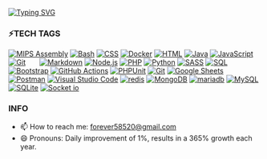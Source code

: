 [![Typing SVG](https://readme-typing-svg.demolab.com?font=Fira+Code&pause=1000&color=9A00F7&background=000000&center=true&multiline=true&width=435&height=100&lines=Hi+there%F0%9F%91%8B;My+name+is+Kevin+Zheng;Welcome+to+my+README)](https://git.io/typing-svg)

### ⚡TECH TAGS

<p dir="auto">
  <a href="https://github.com/search?q=user%3AKevinCheng918+language%3Aphp"><img alt="MIPS Assembly" src="https://camo.githubusercontent.com/a4f44c4a85be6c1bb3cd0cbaab62aec91e4c1d4bfa34f1d75b8f68f7096f3f6d/68747470733a2f2f696d672e736869656c64732e696f2f62616467652f2d4170616368652d4432323132383f7374796c653d666c6174266c6f676f3d617061636865266c6f676f436f6c6f723d666666" data-canonical-src="https://img.shields.io/badge/-Apache-D22128?style=flat&amp;logo=apache&amp;logoColor=fff" style="max-width: 100%;"></a>
  <a href="https://github.com/search?q=user%3AKevinCheng918+language%3Abash"><img alt="Bash" src="https://camo.githubusercontent.com/df343683403029302e32a30aed6e38946143a816fb8db69331a208a27c870e03/68747470733a2f2f696d672e736869656c64732e696f2f62616467652f426173682d3132313031312e7376673f6c6f676f3d676e752d62617368266c6f676f436f6c6f723d7768697465" data-canonical-src="https://img.shields.io/badge/Bash-121011.svg?logo=gnu-bash&amp;logoColor=white" style="max-width: 100%;"></a>
  <a href="https://github.com/search?q=user%3AKevinCheng918+language%3Acss"><img alt="CSS" src="https://camo.githubusercontent.com/53132716f8ed401a79d8c0980b9666b6cd8ce8e7faed1beeb328f821b44850bc/68747470733a2f2f696d672e736869656c64732e696f2f62616467652f4353532d3135373242362e7376673f6c6f676f3d63737333266c6f676f436f6c6f723d7768697465" data-canonical-src="https://img.shields.io/badge/CSS-1572B6.svg?logo=css3&amp;logoColor=white" style="max-width: 100%;"></a>
  <a href="https://github.com/search?q=user%3AKevinCheng918+language%3Adocker"><img alt="Docker" src="https://camo.githubusercontent.com/48da8004295526bfb360e7e540fdd000a91af601f134abb5c5b301732893207c/68747470733a2f2f696d672e736869656c64732e696f2f62616467652f2d446f636b65722d3234393645443f7374796c653d666c6174266c6f676f3d646f636b6572266c6f676f436f6c6f723d666666" data-canonical-src="https://img.shields.io/badge/-Docker-2496ED?style=flat&amp;logo=docker&amp;logoColor=fff" style="max-width: 100%;"></a>
  <a href="https://github.com/search?q=user%3AKevinCheng918+language%3Ahtml"><img alt="HTML" src="https://camo.githubusercontent.com/b4c648ad32f8f9f7c328a4dd59b5df0eb2a4e2623095e31d059f026979129491/68747470733a2f2f696d672e736869656c64732e696f2f62616467652f48544d4c2d4533344632362e7376673f6c6f676f3d68746d6c35266c6f676f436f6c6f723d7768697465" data-canonical-src="https://img.shields.io/badge/HTML-E34F26.svg?logo=html5&amp;logoColor=white" style="max-width: 100%;"></a>
  <a href="https://github.com/search?q=user%3AKevinCheng918+language%3Ajava"><img alt="Java" src="https://camo.githubusercontent.com/ea4989219d55fe155368c80c53d46dd38cf845d2c88edfe6973ace8b39a84048/68747470733a2f2f637573746f6d2d69636f6e2d6261646765732e6865726f6b756170702e636f6d2f62616467652f4a6176612d3030373339362e7376673f6c6f676f3d6a617661266c6f676f436f6c6f723d7768697465" data-canonical-src="https://custom-icon-badges.herokuapp.com/badge/Java-007396.svg?logo=java&amp;logoColor=white" style="max-width: 100%;"></a>
  <a href="https://github.com/search?q=user%3AKevinCheng918+language%3Ajavascript"><img alt="JavaScript" src="https://camo.githubusercontent.com/9a794a64d79bb070a8009cf27eb31c989d09d43a65f95362c88ed6c28218319b/68747470733a2f2f696d672e736869656c64732e696f2f62616467652f4a6176615363726970742d4637444631452e7376673f6c6f676f3d6a617661736372697074266c6f676f436f6c6f723d626c61636b" data-canonical-src="https://img.shields.io/badge/JavaScript-F7DF1E.svg?logo=javascript&amp;logoColor=black" style="max-width: 100%;"></a>
  <a href="https://github.com/search?q=user%3AKevinCheng918+language%3Aphp"><img alt="" src="https://camo.githubusercontent.com/08fc5862cd900504a455069c7af57064a75d7b86e52fc3aeda85d25d801f8865/68747470733a2f2f696d672e736869656c64732e696f2f62616467652f2d4c61726176656c2d4646324432303f7374796c653d666c6174266c6f676f3d6c61726176656c266c6f676f436f6c6f723d666666" data-canonical-src="https://img.shields.io/badge/-Laravel-FF2D20?style=flat&amp;logo=laravel&amp;logoColor=fff" style="max-width: 100%;"></a>
  <a href="https://github.com/search?q=user%3AKevinCheng918+language%3Aphp"><img alt="Git" src="https://camo.githubusercontent.com/7092a1a60ef748cf35a5ddca2d2e4dc6fec65adb49eba8f78c5fa90b44856ddf/68747470733a2f2f696d672e736869656c64732e696f2f62616467652f2d4769742d4630353033323f7374796c653d666c6174266c6f676f3d676974266c6f676f436f6c6f723d666666" data-canonical-src="https://img.shields.io/badge/-Git-F05032?style=flat&amp;logo=git&amp;logoColor=fff" style="max-width: 100%;"></a>
  <a href="https://github.com/search?q=user%3AKevinCheng918+language%3Aphp"><img alt="" src="https://camo.githubusercontent.com/5d40852a7061198612493aee59b9c308dd9d9f69c19ceae4502a97b7b9ef59f9/68747470733a2f2f696d672e736869656c64732e696f2f62616467652f2d5562756e74752d4539353432303f7374796c653d666c6174266c6f676f3d7562756e7475266c6f676f436f6c6f723d666666" data-canonical-src="https://img.shields.io/badge/-Ubuntu-E95420?style=flat&amp;logo=ubuntu&amp;logoColor=fff" style="max-width: 100%;"></a>
  <a href="https://github.com/search?q=user%3AKevinCheng918+language%3Aphp"><img alt="" src="https://camo.githubusercontent.com/cd0f67e18b43c35f8c1ffe49db18845858526a565afb81b6f04c049f0c94d0b5/68747470733a2f2f696d672e736869656c64732e696f2f62616467652f2d436f6d706f7365722d3838353633303f7374796c653d666c6174266c6f676f3d636f6d706f736572266c6f676f436f6c6f723d666666" data-canonical-src="https://img.shields.io/badge/-Composer-885630?style=flat&amp;logo=composer&amp;logoColor=fff" style="max-width: 100%;"></a>
  <a href="https://github.com/search?q=user%3AKevinCheng918+language%3Aphp"><img alt="" src="https://camo.githubusercontent.com/b4594e63c2d78153b7174e5f0f13e9377946e6fbabedbb8548cf3d2ff9bf0d31/68747470733a2f2f696d672e736869656c64732e696f2f62616467652f2d47726166616e612d4634363830303f7374796c653d666c6174266c6f676f3d67726166616e61266c6f676f436f6c6f723d666666" data-canonical-src="https://img.shields.io/badge/-Grafana-F46800?style=flat&amp;logo=grafana&amp;logoColor=fff" style="max-width: 100%;"></a>
  <a href="https://github.com/search?q=user%3AKevinCheng918+language%3Aphp"><img alt="" src="https://camo.githubusercontent.com/f95acd1e7e585b6810fdeaffa1124ca2f8deaa00355a7ea67ec6a4d931dcbbc2/68747470733a2f2f696d672e736869656c64732e696f2f62616467652f2d4c696e75782d3030303f7374796c653d666c6174266c6f676f3d6c696e7578266c6f676f436f6c6f723d666666" data-canonical-src="https://img.shields.io/badge/-Linux-000?style=flat&amp;logo=linux&amp;logoColor=fff" style="max-width: 100%;"></a>
  <a href="https://github.com/search?q=user%3AKevinCheng918+language%3Aphp"><img alt="" src="https://camo.githubusercontent.com/fecbf2480b63c77471b01805a5d36f6b633ffbbb148db082bdfd1320681fcb97/68747470733a2f2f696d672e736869656c64732e696f2f62616467652f2d56696d2d3031393733333f7374796c653d666c6174266c6f676f3d76696d266c6f676f436f6c6f723d7768697465" data-canonical-src="https://img.shields.io/badge/-Vim-019733?style=flat&amp;logo=vim&amp;logoColor=white" style="max-width: 100%;"></a>
  <a href="https://github.com/search?q=user%3AKevinCheng918+language%3Aphp"><img alt="" src="https://camo.githubusercontent.com/ab508215f79d732387491d7466e73a7edd9f1b9363160091a51cc9492f7af56b/68747470733a2f2f696d672e736869656c64732e696f2f62616467652f2d6355524c2d3037333535313f7374796c653d666c617426266c6f676f3d6375726c266c6f676f436f6c6f723d666666666666" data-canonical-src="https://img.shields.io/badge/-cURL-073551?style=flat&amp;&amp;logo=curl&amp;logoColor=ffffff" style="max-width: 100%;"></a>
  <a href="https://github.com/search?q=user%3AKevinCheng918+language%3Amarkdown"><img alt="Markdown" src="https://camo.githubusercontent.com/0efd050828ea5aa9f24a975795966252bcaa93ce8d2bb4823bc75b52931a9749/68747470733a2f2f696d672e736869656c64732e696f2f62616467652f4d61726b646f776e2d3030303030302e7376673f6c6f676f3d6d61726b646f776e266c6f676f436f6c6f723d7768697465" data-canonical-src="https://img.shields.io/badge/Markdown-000000.svg?logo=markdown&amp;logoColor=white" style="max-width: 100%;"></a>
  <a href="https://github.com/search?q=user%3AKevinCheng918+language%3Ajavascript"><img alt="Node.js" src="https://camo.githubusercontent.com/03d91be86cc33b72b22f8e84f2706a0a91ab0fca763566745ea6e3f72562811e/68747470733a2f2f696d672e736869656c64732e696f2f62616467652f4e6f64652e6a732d3433383533442e7376673f6c6f676f3d6e6f64652e6a73266c6f676f436f6c6f723d7768697465" data-canonical-src="https://img.shields.io/badge/Node.js-43853D.svg?logo=node.js&amp;logoColor=white" style="max-width: 100%;"></a>
  <a href="https://github.com/search?q=user%3AKevinCheng918+language%3Aphp"><img alt="PHP" src="https://camo.githubusercontent.com/08f504258b33496b9eb2ad3145dec07f07e8ed7066f3227a716dd6c75edf76ab/68747470733a2f2f696d672e736869656c64732e696f2f62616467652f5048502d3737374242342e7376673f6c6f676f3d706870266c6f676f436f6c6f723d7768697465" data-canonical-src="https://img.shields.io/badge/PHP-777BB4.svg?logo=php&amp;logoColor=white" style="max-width: 100%;"></a>
  <a href="https://github.com/search?q=user%3AKevinCheng918+language%3Apython"><img alt="Python" src="https://camo.githubusercontent.com/808dfd4514d73d808f2a42e033ec59d350a25356be62824be52e3b258afeb5e6/68747470733a2f2f696d672e736869656c64732e696f2f62616467652f507974686f6e2d3134333534432e7376673f6c6f676f3d707974686f6e266c6f676f436f6c6f723d7768697465" data-canonical-src="https://img.shields.io/badge/Python-14354C.svg?logo=python&amp;logoColor=white" style="max-width: 100%;"></a>
  <a href="https://github.com/search?q=user%3AKevinCheng918+language%3Asass"><img alt="SASS" src="https://camo.githubusercontent.com/35a8a88e527757f990479aeba303541afb91ef2326d544601edb5c1fe0ad78e6/68747470733a2f2f696d672e736869656c64732e696f2f62616467652f536173732d686f7470696e6b2e7376673f6c6f676f3d53415353266c6f676f436f6c6f723d7768697465" data-canonical-src="https://img.shields.io/badge/Sass-hotpink.svg?logo=SASS&amp;logoColor=white" style="max-width: 100%;"></a>
  <a href="https://github.com/search?q=user%3AKevinCheng918+language%3Asql"><img alt="SQL" src="https://camo.githubusercontent.com/0f3d921db2c94e25d31c2b53b499e5b0e72f1eefc29e99719174900ebf8f9e78/68747470733a2f2f637573746f6d2d69636f6e2d6261646765732e6865726f6b756170702e636f6d2f62616467652f53514c2d3032354538432e7376673f6c6f676f3d6461746162617365266c6f676f436f6c6f723d7768697465" data-canonical-src="https://custom-icon-badges.herokuapp.com/badge/SQL-025E8C.svg?logo=database&amp;logoColor=white" style="max-width: 100%;"></a>
  <a href="#"><img alt="Bootstrap" src="https://camo.githubusercontent.com/bc050eb2d16bdd3fc50eef513cf1717ddbafa51a311312ada6b8c49a48632731/68747470733a2f2f696d672e736869656c64732e696f2f62616467652f426f6f7473747261702d3739353242332e7376673f6c6f676f3d626f6f747374726170266c6f676f436f6c6f723d7768697465" data-canonical-src="https://img.shields.io/badge/Bootstrap-7952B3.svg?logo=bootstrap&amp;logoColor=white" style="max-width: 100%;"></a>
  <a href="#"><img alt="GitHub Actions" src="https://camo.githubusercontent.com/ba4516a1d93862d1c12ad7495551804c58b04066194903828fd83606a0fac2a8/68747470733a2f2f696d672e736869656c64732e696f2f62616467652f476974487562253230416374696f6e732d3236373145352e7376673f6c6f676f3d676974687562253230616374696f6e73266c6f676f436f6c6f723d7768697465" data-canonical-src="https://img.shields.io/badge/GitHub%20Actions-2671E5.svg?logo=github%20actions&amp;logoColor=white" style="max-width: 100%;"></a>
  <a href="#"><img alt="PHPUnit" src="https://camo.githubusercontent.com/83fdd85bdf825694c1c88999836ed8719247cd8b61dbf9dc7a355642d54390b1/68747470733a2f2f637573746f6d2d69636f6e2d6261646765732e6865726f6b756170702e636f6d2f62616467652f504850556e69742d3336363438382e7376673f6c6f676f3d746573742d74756265266c6f676f436f6c6f723d7768697465" data-canonical-src="https://custom-icon-badges.herokuapp.com/badge/PHPUnit-366488.svg?logo=test-tube&amp;logoColor=white" style="max-width: 100%;"></a>
  <a href="#"><img alt="Git" src="https://camo.githubusercontent.com/b957ad4a7456b1ed2ddea1f1e5d7789b1df3c8c5bbcf9427775b0ccad8e0c200/68747470733a2f2f696d672e736869656c64732e696f2f62616467652f4769742d4630353033332e7376673f6c6f676f3d676974266c6f676f436f6c6f723d7768697465" data-canonical-src="https://img.shields.io/badge/Git-F05033.svg?logo=git&amp;logoColor=white" style="max-width: 100%;"></a>
  <a href="#"><img alt="Google Sheets" src="https://camo.githubusercontent.com/bca684d0e9e82705271ef795a08b6e27757a03603ee98757fcdf16d6f9453688/68747470733a2f2f696d672e736869656c64732e696f2f62616467652f476f6f676c652532305368656574732d3334413835332e7376673f6c6f676f3d676f6f676c65253230736865657473266c6f676f436f6c6f723d7768697465" data-canonical-src="https://img.shields.io/badge/Google%20Sheets-34A853.svg?logo=google%20sheets&amp;logoColor=white" style="max-width: 100%;"></a>
  <a href="#"><img alt="Postman" src="https://camo.githubusercontent.com/a0d4ee5c8ade6c8d92532978856e34de4be418cad95073fef0a00536e91802fa/68747470733a2f2f696d672e736869656c64732e696f2f62616467652f506f73746d616e2d4646364333373f6c6f676f3d706f73746d616e266c6f676f436f6c6f723d7768697465" data-canonical-src="https://img.shields.io/badge/Postman-FF6C37?logo=postman&amp;logoColor=white" style="max-width: 100%;"></a>
  <a href="#"><img alt="Visual Studio Code" src="https://camo.githubusercontent.com/f53628686f10ddabc221f47e91499adfaaed5663511900009deb71bd3c873236/68747470733a2f2f696d672e736869656c64732e696f2f62616467652f56697375616c25323053747564696f253230436f64652d3030373864372e7376673f6c6f676f3d76697375616c2d73747564696f2d636f6465266c6f676f436f6c6f723d7768697465" data-canonical-src="https://img.shields.io/badge/Visual%20Studio%20Code-0078d7.svg?logo=visual-studio-code&amp;logoColor=white" style="max-width: 100%;"></a>
  <a href="#"><img alt="redis" src="https://camo.githubusercontent.com/92044f5551739700b88958007d5fd5c5e192d442cfc43b55e704ef0d170a57dd/68747470733a2f2f696d672e736869656c64732e696f2f62616467652f2d52656469732d626c61636b3f7374796c653d666c61742d737175617265266c6f676f3d5265646973"></a>
  <a href="#"><img alt="MongoDB" src="https://camo.githubusercontent.com/61c6ad1edcbf1f1d03ce421a9d70c450b833acd582286de109d4a9f463acd1f2/68747470733a2f2f696d672e736869656c64732e696f2f62616467652f4d6f6e676f44422d3465613934622e7376673f6c6f676f3d6d6f6e676f6462266c6f676f436f6c6f723d7768697465" data-canonical-src="https://img.shields.io/badge/MongoDB-4ea94b.svg?logo=mongodb&amp;logoColor=white" style="max-width: 100%;"></a>
  <a href="#"><img alt="mariadb" src="https://camo.githubusercontent.com/e52e7f50754a2e938dc790a37f59c72dd5dee1c349f69be8fc7d363f4f21ff76/68747470733a2f2f696d672e736869656c64732e696f2f62616467652f4d6172696144422d626c61636b3f7374796c653d666c61742d737175617265266c6f676f3d6d617269616462"></a>
  <a href="#"><img alt="MySQL" src="https://camo.githubusercontent.com/dd23a25bf25843bfc44c14f7d3d5e408c6e7496356250a141ef978b58839e844/68747470733a2f2f696d672e736869656c64732e696f2f62616467652f4d7953514c2d3030662e7376673f6c6f676f3d6d7973716c266c6f676f436f6c6f723d7768697465" data-canonical-src="https://img.shields.io/badge/MySQL-00f.svg?logo=mysql&amp;logoColor=white" style="max-width: 100%;"></a>
  <a href="#"><img alt="SQLite" src="https://camo.githubusercontent.com/6fbd93d00f0db1f1eebf3b906ca9bb34d5c5e22241bc19f5a9a156e7a469e640/68747470733a2f2f696d672e736869656c64732e696f2f62616467652f53514c6974652d3037343035652e7376673f6c6f676f3d73716c697465266c6f676f436f6c6f723d7768697465" data-canonical-src="https://img.shields.io/badge/SQLite-07405e.svg?logo=sqlite&amp;logoColor=white" style="max-width: 100%;"></a>
  <a href="#"><img alt="Socket io" src="https://camo.githubusercontent.com/ff9922c13693f815c68154802aa9c5c459b18e8ee9edb81caf7fe9672fc05933/68747470733a2f2f696d672e736869656c64732e696f2f62616467652f536f636b65742e696f2d3031303130313f267374796c653d666f722d7468652d6261646765266c6f676f3d536f636b65742e696f266c6f676f436f6c6f723d7768697465" style="max-width: 80%;max-height: 10%;"></a>
</p>

<!--
### 🔭STATS
![Anurag's GitHub stats](https://github-readme-stats.vercel.app/api?username=KevinCheng918&show_icons=true&theme=radical)
<br/>
![Top Langs](https://github-readme-stats.vercel.app/api/top-langs/?username=KevinCheng918&layout=compact)
-->

### INFO
- 📫 How to reach me: forever58520@gmail.com
- 😄 Pronouns: Daily improvement of 1%, results in a 365% growth each year.

<!--
**KevinCheng918/KevinCheng918** is a ✨ _special_ ✨ repository because its `README.md` (this file) appears on your GitHub profile.

Here are some ideas to get you started:

- 🔭 I’m currently working on ...
- 🌱 I’m currently learning ...
- 👯 I’m looking to collaborate on ...
- 🤔 I’m looking for help with ...
- 💬 Ask me about ...
- 📫 How to reach me: ...
- 😄 Pronouns: ...
- ⚡ Fun fact: ...
-->
